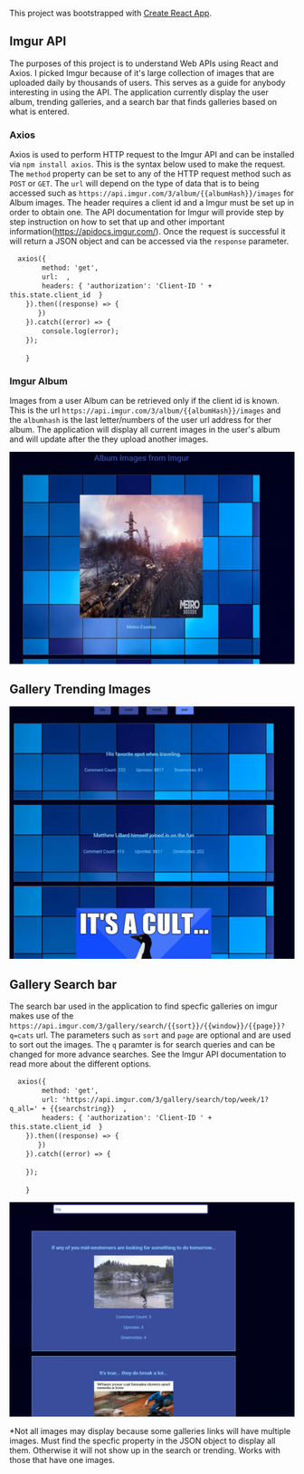 This project was bootstrapped with [Create React App](https://github.com/facebook/create-react-app).

## Imgur API

  The purposes of this project is to understand Web APIs using React and Axios. I picked Imgur because of it's large collection of images that are uploaded daily by thousands of users. This serves as a guide for anybody interesting in using the API. The application currently display the user album, trending galleries, and a search bar that finds galleries based on what is entered. 

### Axios

  Axios is used to perform HTTP request to the Imgur API and can be installed via `npm install axios`. This is the syntax below used to make the request. The `method` property can be set to any of the HTTP request method such as `POST` or `GET`. The `url` will depend on the type of data that is to being accessed such as `https://api.imgur.com/3/album/{{albumHash}}/images` for Album images. The header requires a client id and a Imgur must be set up in order to obtain one. The API documentation for Imgur will provide step by step instruction on how to set that up and other important information(https://apidocs.imgur.com/). Once the request is successful it will return a JSON object and can be accessed via the `response` parameter. 


```
  axios({  
        method: 'get',
        url:  ,
        headers: { 'authorization': 'Client-ID ' + this.state.client_id  }
    }).then((response) => {        
       })
    }).catch((error) => {
        console.log(error);      
    });

    }

```

### Imgur Album

Images from a user Album can be retrieved only if the client id is known. This is the url `https://api.imgur.com/3/album/{{albumHash}}/images` and the `albumhash` is the last letter/numbers of the user url address for ther album. The application will display all current images in the user's album and will update after the they upload another images. 

![User Albums](/src/image/condition2.png)

## Gallery Trending Images

![Gallery Trends](/src/image/condition.png)


## Gallery Search bar

The search bar used in the application to find specfic galleries on imgur makes use of the `https://api.imgur.com/3/gallery/search/{{sort}}/{{window}}/{{page}}?q=cats` url. The parameters such as `sort` and `page` are optional and are used to sort out the images. The `q` paramter is for search queries and can be changed for more advance searches. See the Imgur API documentation to read more about the different options.  

```
  axios({  
        method: 'get',
        url: 'https://api.imgur.com/3/gallery/search/top/week/1?q_all=' + {{searchstring}}  ,
        headers: { 'authorization': 'Client-ID ' + this.state.client_id  }
    }).then((response) => {        
       })
    }).catch((error) => {
       
    });

    }

```
![Search Bar](/src/image/Checkout.png)

*Not all images may display because some galleries links will have multiple images. Must find the specfic property in the JSON object to  display all them. Otherwise it will not show up in the search or trending. Works with those that have one images.
